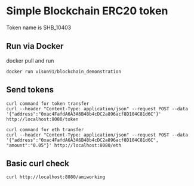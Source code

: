# Simple Blockchain ERC20 token
Token name is SHB_10403


## Run via Docker

docker pull and run
```
docker run vison91/blockchain_demonstration
```
## Send tokens
```
curl command for token transfer
curl --header "Content-Type: application/json" --request POST --data '{"address":"0xac4FafdA6A3A6B48b4cDC2a896acf8D104C81d6C"}' http://localhost:8080/token

curl command for eth transfer
curl --header "Content-Type: application/json" --request POST --data '{"address":"0xac4FafdA6A3A6B48b4cDC2a896acf8D104C81d6C", "amount":"0.05"}' http://localhost:8080/eth
```
## Basic curl check
```
curl http://localhost:8080/amiworking
```